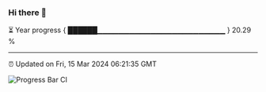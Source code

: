 ### Hi there 👋

⏳ Year progress { ██████▁▁▁▁▁▁▁▁▁▁▁▁▁▁▁▁▁▁▁▁▁▁▁▁ } 20.29 %

---

⏰ Updated on Fri, 15 Mar 2024 06:21:35 GMT

![Progress Bar CI](https://github.com/ZhaoGui/ZhaoGui/workflows/Progress%20Bar%20CI/badge.svg)
